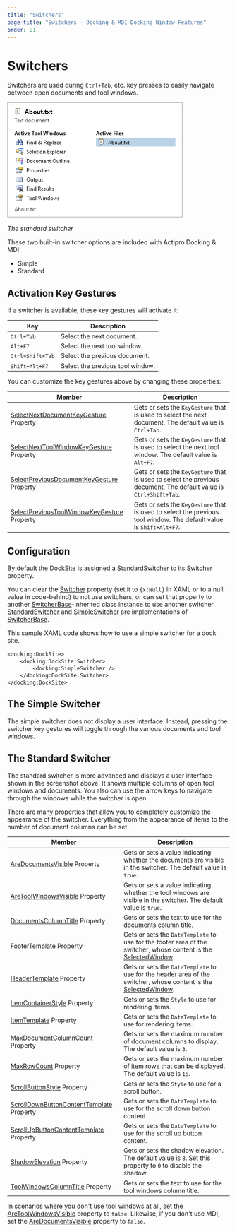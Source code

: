 ```yaml
---
title: "Switchers"
page-title: "Switchers - Docking & MDI Docking Window Features"
order: 21
---
```

# Switchers

Switchers are used during `Ctrl+Tab`, etc. key presses to easily navigate between open documents and tool windows.

![Screenshot](../images/standard-switcher.png)

*The standard switcher*

These two built-in switcher options are included with Actipro Docking & MDI:

- Simple
- Standard

## Activation Key Gestures

If a switcher is available, these key gestures will activate it:

| Key | Description |
|-----|-----|
| `Ctrl+Tab` | Select the next document. |
| `Alt+F7` | Select the next tool window. |
| `Ctrl+Shift+Tab` | Select the previous document. |
| `Shift+Alt+F7` | Select the previous tool window. |

You can customize the key gestures above by changing these properties:

| Member | Description |
|-----|-----|
| [SelectNextDocumentKeyGesture](xref:ActiproSoftware.Windows.Controls.Docking.Primitives.SwitcherBase.SelectNextDocumentKeyGesture) Property | Gets or sets the `KeyGesture` that is used to select the next document.  The default value is `Ctrl+Tab`. |
| [SelectNextToolWindowKeyGesture](xref:ActiproSoftware.Windows.Controls.Docking.Primitives.SwitcherBase.SelectNextToolWindowKeyGesture) Property | Gets or sets the `KeyGesture` that is used to select the next tool window.  The default value is `Alt+F7`. |
| [SelectPreviousDocumentKeyGesture](xref:ActiproSoftware.Windows.Controls.Docking.Primitives.SwitcherBase.SelectPreviousDocumentKeyGesture) Property | Gets or sets the `KeyGesture` that is used to select the previous document.  The default value is `Ctrl+Shift+Tab`. |
| [SelectPreviousToolWindowKeyGesture](xref:ActiproSoftware.Windows.Controls.Docking.Primitives.SwitcherBase.SelectPreviousToolWindowKeyGesture) Property | Gets or sets the `KeyGesture` that is used to select the previous tool window.  The default value is `Shift+Alt+F7`. |

## Configuration

By default the [DockSite](xref:ActiproSoftware.Windows.Controls.Docking.DockSite) is assigned a [StandardSwitcher](xref:ActiproSoftware.Windows.Controls.Docking.StandardSwitcher) to its [Switcher](xref:ActiproSoftware.Windows.Controls.Docking.DockSite.Switcher) property.

You can clear the [Switcher](xref:ActiproSoftware.Windows.Controls.Docking.DockSite.Switcher) property (set it to `{x:Null}` in XAML or to a null value in code-behind) to not use switchers, or can set that property to another [SwitcherBase](xref:ActiproSoftware.Windows.Controls.Docking.Primitives.SwitcherBase)-inherited class instance to use another switcher. [StandardSwitcher](xref:ActiproSoftware.Windows.Controls.Docking.StandardSwitcher) and [SimpleSwitcher](xref:ActiproSoftware.Windows.Controls.Docking.SimpleSwitcher) are implementations of [SwitcherBase](xref:ActiproSoftware.Windows.Controls.Docking.Primitives.SwitcherBase).

This sample XAML code shows how to use a simple switcher for a dock site.

```xaml
<docking:DockSite>
	<docking:DockSite.Switcher>
		<docking:SimpleSwitcher />
	</docking:DockSite.Switcher>
</docking:DockSite>
```

## The Simple Switcher

The simple switcher does not display a user interface.  Instead, pressing the switcher key gestures will toggle through the various documents and tool windows.

## The Standard Switcher

The standard switcher is more advanced and displays a user interface shown in the screenshot above.  It shows multiple columns of open tool windows and documents.  You also can use the arrow keys to navigate through the windows while the switcher is open.

There are many properties that allow you to completely customize the appearance of the switcher.  Everything from the appearance of items to the number of document columns can be set.

| Member | Description |
|-----|-----|
| [AreDocumentsVisible](xref:ActiproSoftware.Windows.Controls.Docking.StandardSwitcher.AreDocumentsVisible) Property | Gets or sets a value indicating whether the documents are visible in the switcher.  The default value is `true`. |
| [AreToolWindowsVisible](xref:ActiproSoftware.Windows.Controls.Docking.StandardSwitcher.AreToolWindowsVisible) Property | Gets or sets a value indicating whether the tool windows are visible in the switcher.  The default value is `true`. |
| [DocumentsColumnTitle](xref:ActiproSoftware.Windows.Controls.Docking.StandardSwitcher.DocumentsColumnTitle) Property | Gets or sets the text to use for the documents column title. |
| [FooterTemplate](xref:ActiproSoftware.Windows.Controls.Docking.StandardSwitcher.FooterTemplate) Property | Gets or sets the `DataTemplate` to use for the footer area of the switcher, whose content is the [SelectedWindow](xref:ActiproSoftware.Windows.Controls.Docking.Primitives.SwitcherBase.SelectedWindow). |
| [HeaderTemplate](xref:ActiproSoftware.Windows.Controls.Docking.StandardSwitcher.HeaderTemplate) Property | Gets or sets the `DataTemplate` to use for the header area of the switcher, whose content is the [SelectedWindow](xref:ActiproSoftware.Windows.Controls.Docking.Primitives.SwitcherBase.SelectedWindow). |
| [ItemContainerStyle](xref:ActiproSoftware.Windows.Controls.Docking.StandardSwitcher.ItemContainerStyle) Property | Gets or sets the `Style` to use for rendering items. |
| [ItemTemplate](xref:ActiproSoftware.Windows.Controls.Docking.StandardSwitcher.ItemTemplate) Property | Gets or sets the `DataTemplate` to use for rendering items. |
| [MaxDocumentColumnCount](xref:ActiproSoftware.Windows.Controls.Docking.StandardSwitcher.MaxDocumentColumnCount) Property | Gets or sets the maximum number of document columns to display.  The default value is `3`. |
| [MaxRowCount](xref:ActiproSoftware.Windows.Controls.Docking.StandardSwitcher.MaxRowCount) Property | Gets or sets the maximum number of item rows that can be displayed.  The default value is `15`. |
| [ScrollButtonStyle](xref:ActiproSoftware.Windows.Controls.Docking.StandardSwitcher.ScrollButtonStyle) Property | Gets or sets the `Style` to use for a scroll button. |
| [ScrollDownButtonContentTemplate](xref:ActiproSoftware.Windows.Controls.Docking.StandardSwitcher.ScrollDownButtonContentTemplate) Property | Gets or sets the `DataTemplate` to use for the scroll down button content. |
| [ScrollUpButtonContentTemplate](xref:ActiproSoftware.Windows.Controls.Docking.StandardSwitcher.ScrollUpButtonContentTemplate) Property | Gets or sets the `DataTemplate` to use for the scroll up button content. |
| [ShadowElevation](xref:ActiproSoftware.Windows.Controls.Docking.StandardSwitcher.ShadowElevation) Property | Gets or sets the shadow elevation.  The default value is `8`.  Set this property to `0` to disable the shadow. |
| [ToolWindowsColumnTitle](xref:ActiproSoftware.Windows.Controls.Docking.StandardSwitcher.ToolWindowsColumnTitle) Property | Gets or sets the text to use for the tool windows column title. |

In scenarios where you don't use tool windows at all, set the [AreToolWindowsVisible](xref:ActiproSoftware.Windows.Controls.Docking.StandardSwitcher.AreToolWindowsVisible) property to `false`.  Likewise, if you don't use MDI, set the [AreDocumentsVisible](xref:ActiproSoftware.Windows.Controls.Docking.StandardSwitcher.AreDocumentsVisible) property to `false`.
